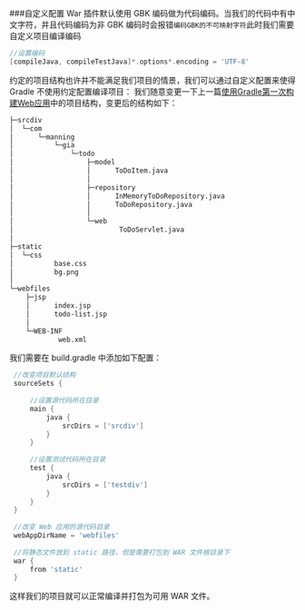 ###自定义配置
War 插件默认使用 GBK 编码做为代码编码。当我们的代码中有中文字符，并且代码编码为非 GBK 编码时会报错`编码GBK的不可映射字符`此时我们需要自定义项目编译编码
 ```groovy
 //设置编码
 [compileJava, compileTestJava]*.options*.encoding = 'UTF-8'
```
约定的项目结构也许并不能满足我们项目的情景，我们可以通过自定义配置来使得 Gradle 不使用约定配置编译项目：
我们随意变更一下上一篇[使用Gradle第一次构建Web应用](https://coderknock.com/blog/2017/03/13/%E4%BD%BF%E7%94%A8Gradle%E7%AC%AC%E4%B8%80%E6%AC%A1%E6%9E%84%E5%BB%BAWeb%E5%BA%94%E7%94%A8.html)中的项目结构，变更后的结构如下：
```bash
├─srcdiv
│  └─com
│      └─manning
│          └─gia
│              └─todo
│                  ├─model
│                  │      ToDoItem.java
│                  │
│                  ├─repository
│                  │      InMemoryToDoRepository.java
│                  │      ToDoRepository.java
│                  │
│                  └─web
│                          ToDoServlet.java
│
├─static
│  └─css
│          base.css
│          bg.png
│
└─webfiles
    ├─jsp
    │      index.jsp
    │      todo-list.jsp
    │
    └─WEB-INF
            web.xml
```
我们需要在 build.gradle 中添加如下配置：
```groovy
 //改变项目默认结构
 sourceSets {
 
     //设置源代码所在目录
     main {
         java {
             srcDirs = ['srcdiv']
         }
     }
 
     //设置测试代码所在目录
     test {
         java {
             srcDirs = ['testdiv']
         }
     }
 }
 
 //改变 Web 应用的源代码目录
 webAppDirName = 'webfiles'
 
 //将静态文件放到 static 路径，但是需要打包到 WAR 文件根目录下
 war {
     from 'static'
 }
```
这样我们的项目就可以正常编译并打包为可用 WAR 文件。


